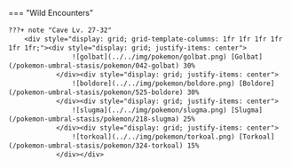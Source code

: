 

=== "Wild Encounters"


	???+ note "Cave Lv. 27-32"
		<div style="display: grid; grid-template-columns: 1fr 1fr 1fr 1fr 1fr 1fr;"><div style="display: grid; justify-items: center">
                    ![golbat](../../img/pokemon/golbat.png) [Golbat](/pokemon-umbral-stasis/pokemon/042-golbat) 30%
                </div><div style="display: grid; justify-items: center">
                    ![boldore](../../img/pokemon/boldore.png) [Boldore](/pokemon-umbral-stasis/pokemon/525-boldore) 30%
                </div><div style="display: grid; justify-items: center">
                    ![slugma](../../img/pokemon/slugma.png) [Slugma](/pokemon-umbral-stasis/pokemon/218-slugma) 25%
                </div><div style="display: grid; justify-items: center">
                    ![torkoal](../../img/pokemon/torkoal.png) [Torkoal](/pokemon-umbral-stasis/pokemon/324-torkoal) 15%
                </div></div>



